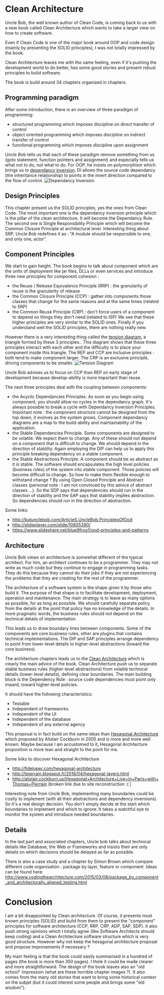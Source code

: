 # Clean Architecture

Uncle Bob, the well known author of Clean Code, is coming back to us with a new book called Clean Architecture which wants to take a larger view on how to create software.

Even if Clean Code is one of the major book around OOP and code design (mainly by presenting the SOLID principles), I was not totally impressed by the book.

Clean Architecture leaves me with the same feeling, even if it's pushing the development world to do better, has some good stories and present robust principles to build software.

The book is build around 34 chapters organised in chapters.

## Programming paradigm

After some introduction, there is an overview of three paradigm of programming:
- structured programming which imposes discipline on direct transfer of control
- object oriented programming which imposes discipline on indirect transfer of control
- functional programming which imposes discipline upon assignment

Uncle Bob tells us that each of these paradigm remove something from us (goto statement, function pointers and assignment) and especially tells us what not to do, not what to do. For OOP, he insists on polymorphism which brings us to [dependancy inversion](https://mikhail.io/2016/05/dependency-inversion-implies-interfaces-are-owned-by-high-level-modules/). DI allows the source code dependancy (the inheritance relationship) to points in the invert direction compared to the flow of control. 
![Dependancy Inversion](https://mikhail.io/2016/05/dependency-inversion-implies-interfaces-are-owned-by-high-level-modules//uml-dependency-inversion-with-dependency-injection.png "Dependency Inversion")



## Design Principles

This chapter present us the SOLID principles, yes the ones from Clean Code. The most important one is the dependancy inversion principle which is the pillar of the clean architecture. It will become the Dependancy Rule. The second one is Single Responsibility Principle which will become the Common Closure Principle at architectural level. Interesting thing about SRP, Uncle Bob redefines it as : "A module should be responsible to one, and only one, actor".

## Component Principles

We start to gain height. The book begins to talk about component which are the units of deployment like jar files, DLLs or even services and introduce three new principles for component cohesion :
- the Reuse / Release Equivalence Principle (RRP) : the granularity of reuse is the granularity of release
- the Common Closure Principle (CCP) : gather into components those classes that change for the same reasons and at the same times (related to SRP)
- the Common Reuse Principle (CRP) : don't force users of a component to depend on things they don't need (related to ISP)
We see that these higher principles are very similar to the SOLID ones. Finally if you understand well the SOLID principles, there are nothing really new.

However there is a very interesting thing called the [tension diagram](https://www.codingblocks.net/podcast/clean-architecture-components-and-component-cohesion/), a triangle formed by these 3 principles.. This diagram shows that these three principles interact with each other and the difficulty is to place your component inside this triangle.
The REP and CCP are inclusive principles : both tend to make component larger. The CRP is an exclusive principle, driving components to be smaller.
![Tension Diagram](https://www.codingblocks.net/wp-content/uploads/2017/12/CohesionPrinciplesTensionDiagram.jpg "Tension Diagram")

Uncle Bob advises us to focus on CCP than REP on early stage of development because develop-ability is more important than reuse.

The next three principles deal with the coupling between components:
- the Acyclic Dependancies Principles. As soon as you begin using component, you should allow no  cycles in the dependancy graph. It's always possible to break a cycle with Dependancy Inversion Principles. Important note : the component structure cannot be designed from the top down, it evolves as the system grows. Component dependancy diagrams are a map to the build-ability and maintainability of the application.
- the Stable Dependencies Principle. Some components are designed to be volatile. We expect them to change. Any of these should not depend on a component that is difficult to change. We should depend in the direction of stability. Again employing the DIP can help us to apply this principle breaking dependency on a stable component. 
- the Stable Abstractions Principle. A component should be as abstract as it is stable. The software should encapsulates the high level policies (business rules) of the system into stable component. Those policies will become difficult to change. So how to make them flexible enough to withstand change ? By using Open Closed Principle and Abstract classes (personal note : I am not convinced by this advice of abstract classes ...). 
So the SDP says that dependencies should run in the direction of stability and the SAP says that stability implies abstraction. So dependencies should run in the direction of abstraction.

Some links:
- http://butunclebob.com/ArticleS.UncleBob.PrinciplesOfOod
- http://slideplayer.com/slide/10805390/
- https://www.slideshare.net/blue9frog1/ood-principles-and-patterns

## Architecture

Uncle Bob views on architecture is somewhat different of the typical architect. For him, an architect continues to be a programmer. They may not write as much code but they continue to engage in programming tasks. They do this because they cannot do their jobs if they are not experiencing the problems that they are creating for the rest of the programmer.

The architecture of a software system is the shape given it by those who build it. The purpose of that shape is to facilitate development, deployment, operation and maintenance. The main strategy is to leave as many options as possible, for as long as possible. We should carefully separate policy from the details at the point that policy has no knowledge of the details. In more pragmatic words, the business rules should not depend on the technical details of implementation. 

This leads us to draw boundary lines between components. Some of the components are core business rules, other are plugins that contains technical implementations. The DIP and SAP principles arrange dependency to point from lower-level details to higher-level abstractions (toward the core business).

The architecture chapters leads us to the [Clean Architecture](https://8thlight.com/blog/uncle-bob/2012/08/13/the-clean-architecture.html) which is clearly the main advice of the book.  Clean Architecture push us to separate stable business rules (higher-level abstractions) from volatile technical details (lower-level details), defining clear boundaries. The main building block is the Dependency Rule : source code dependencies must point only inward, toward higher-level policies.

It should have the following characteristics:
- Testable
- Independent of frameworks
- Independent of the UI
- Independent of the database
- Independent of any external agency

This proposal is in fact build on the same ideas than [Hexagonal Architecture](http://alistair.cockburn.us/Hexagonal+architecture) which proposed by Alistair Cockburn in 2005 and is more and more well known. Maybe because I am accustomed to it, Hexagonal Architecture proposition is more lean and straight to the point for me. 

Some links to discover Hexagonal Architecture
- http://fideloper.com/hexagonal-architecture
- http://tpierrain.blogspot.fr/2016/04/hexagonal-layers.html
- http://alistair.cockburn.us/Hexagonal+Architecture+Live+in+Paris+with+Thomas+Pierrain (broken link due to site reconstruction :( )

Interesting note from Uncle Bob, implementing many boundaries could be costly to implement (with all their abstractions and dependency inversions). So it's a real design decision. You don't simply decide at the start which boundaries to implement and which to ignore. It takes a watchful eye to monitor the system and introduce needed boundaries.

## Details

In the last part and associated chapters, Uncle bob talks about technical details like Database, the Web or Frameworks and insists their are only details on which decisions should be delayed as far as possible.

There is also a case study and a chapter by Simon Brown which compare different code organisation : package by layer, feature or component. Ideas can be found here:
http://www.codingthearchitecture.com/2015/03/08/package_by_component_and_architecturally_aligned_testing.html

# Conclusion

I am a bit disappointed by Clean architecture. Of course, it presents must known principles (SOLID) and build from them to present the "component" principles for software architecture (CCP, RRP, CRP, ADP, SAP, SDP). it also push strong opinions which I totally agree (like Software Architects should keep coding) and a Clean Architecture software structure which is very good structure. 
However why not keep the hexagonal architecture proposal and propose improvements if necessary ?

My main feeling is that the book could easily summarised in a hundred of pages (the book is more than 350 pages). I think it could be made clearer and more straightforward. The design of the book leaves also an "old school" impression (what are these horrible chapter images ?). It also comes from the many old stories that want to bring some historical context on the subjet (but it could interest some people and brings some "old wisdom").